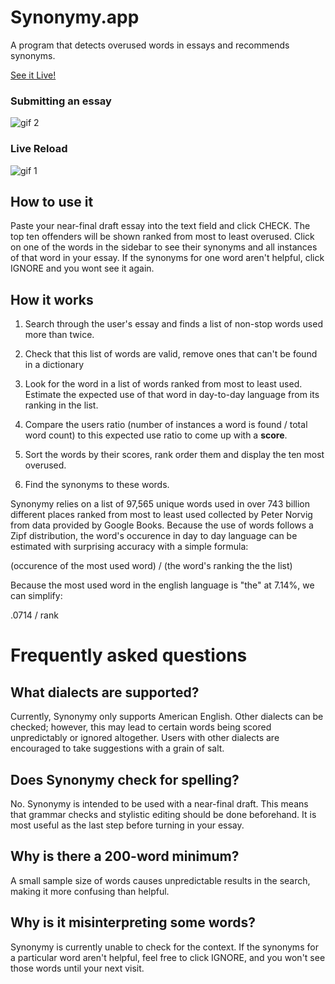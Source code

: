 # Synonymy.app
A program that detects overused words in essays and recommends synonyms.

[See it Live!](https://synonymy-app.herokuapp.com/)

### Submitting an essay
![gif 2](https://media.giphy.com/media/fx55j5dkVLjTy1hUG3/giphy.gif)

### Live Reload
![gif 1](https://media.giphy.com/media/MZXNacfBPlwWiyzyjd/giphy.gif)

## How to use it
Paste your near-final draft essay into the text field and click CHECK.
The top ten offenders will be shown ranked from most to least overused.
Click on one of the words in the sidebar to see their synonyms and all instances of that word in your essay.
If the synonyms for one word aren't helpful, click IGNORE and you wont see it again.

## How it works
1. Search through the user's essay and finds a list of non-stop words used more than twice.

2. Check that this list of words are valid, remove ones that can't be found in a dictionary

3. Look for the word in a list of words ranked from most to least used. Estimate the expected use of that word in day-to-day language from its ranking in the list.

4. Compare the users ratio (number of instances a word is found / total word count) to this expected use ratio to come up with a **score**.

5. Sort the words by their scores, rank order them and display the ten most overused.

6. Find the synonyms to these words.

Synonymy relies on a list of 97,565 unique words used in over 743 billion different places ranked from most to least used collected by Peter Norvig from data provided by Google Books.
Because the use of words follows a Zipf distribution, the word's occurence in day to day language can be estimated with surprising accuracy with a simple formula:

(occurence of the most used word) / (the word's ranking the the list)

Because the most used word in the english language is "the" at 7.14%, we can simplify:

.0714 / rank

# Frequently asked questions

## What dialects are supported?
Currently, Synonymy only supports American English. Other dialects can be checked; however, this may lead to certain words being scored unpredictably or ignored altogether. Users with other dialects are encouraged to take suggestions with a grain of salt.

## Does Synonymy check for spelling?
No. Synonymy is intended to be used with a near-final draft. This means that grammar checks and stylistic editing should be done beforehand. It is most useful as the last step before turning in your essay.

## Why is there a 200-word minimum?
A small sample size of words causes unpredictable results in the search, making it more confusing than helpful.

## Why is it misinterpreting some words?
Synonymy is currently unable to check for the context. If the synonyms for a particular word aren't helpful, feel free to click IGNORE, and you won't see those words until your next visit.
